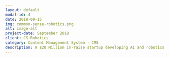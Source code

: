 ```yaml
---
layout: default
modal-id: 4
date: 2018-09-15
img: common-sense-robotics.png
alt: image-alt
project-date: September 2018
client: CS-Robotics
category: Content Management System - CMS
description: A $20 Million in-raise startup developing AI and robotics tech to help online grocery retailers. <a class="link-portfolio" href="https://www.cs-robotics.com">(Link To WebSite)</a>.
---
```

